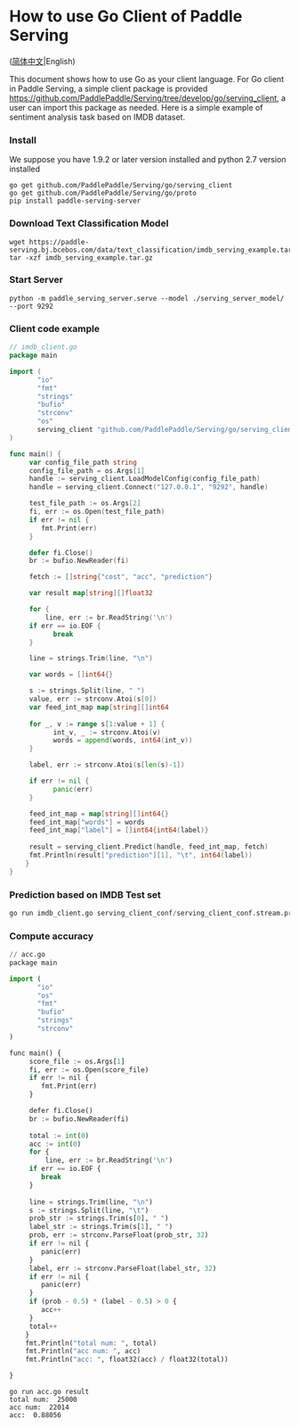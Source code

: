 # How to use Go Client of Paddle Serving

([简体中文](./Imdb_GO_Client_CN.md)|English)

This document shows how to use Go as your client language. For Go client in Paddle Serving, a simple client package is provided https://github.com/PaddlePaddle/Serving/tree/develop/go/serving_client, a user can import this package as needed. Here is a simple example of sentiment analysis task based on IMDB dataset.

### Install

We suppose you have 1.9.2 or later version installed and python 2.7 version installed

```shell
go get github.com/PaddlePaddle/Serving/go/serving_client
go get github.com/PaddlePaddle/Serving/go/proto
pip install paddle-serving-server
```

### Download Text Classification Model

``` shell
wget https://paddle-serving.bj.bcebos.com/data/text_classification/imdb_serving_example.tar.gz
tar -xzf imdb_serving_example.tar.gz
```

### Start Server

``` shell
python -m paddle_serving_server.serve --model ./serving_server_model/ --port 9292
```

### Client code example

``` go
// imdb_client.go
package main

import (
       "io"
       "fmt"
       "strings"
       "bufio"
       "strconv"
       "os"
       serving_client "github.com/PaddlePaddle/Serving/go/serving_client"
)

func main() {
     var config_file_path string
     config_file_path = os.Args[1]
     handle := serving_client.LoadModelConfig(config_file_path)
     handle = serving_client.Connect("127.0.0.1", "9292", handle)

     test_file_path := os.Args[2]
     fi, err := os.Open(test_file_path)
     if err != nil {
     	fmt.Print(err)
     }

     defer fi.Close()
     br := bufio.NewReader(fi)

     fetch := []string{"cost", "acc", "prediction"}     

     var result map[string][]float32

     for {
     	 line, err := br.ReadString('\n')
	 if err == io.EOF {
	       break
	 }

	 line = strings.Trim(line, "\n")

	 var words = []int64{}

	 s := strings.Split(line, " ")
	 value, err := strconv.Atoi(s[0])
	 var feed_int_map map[string][]int64
       
	 for _, v := range s[1:value + 1] {
	       int_v, _ := strconv.Atoi(v)
	       words = append(words, int64(int_v))
	 }

	 label, err := strconv.Atoi(s[len(s)-1])

	 if err != nil {
	       panic(err)
	 }

	 feed_int_map = map[string][]int64{}
	 feed_int_map["words"] = words
	 feed_int_map["label"] = []int64{int64(label)}
	 
	 result = serving_client.Predict(handle, feed_int_map, fetch)
	 fmt.Println(result["prediction"][1], "\t", int64(label))
    }
}
```

### Prediction based on IMDB Test set

``` python
go run imdb_client.go serving_client_conf/serving_client_conf.stream.prototxt test.data > result
```



### Compute accuracy

```python
// acc.go
package main

import (
       "io"
       "os"
       "fmt"
       "bufio"
       "strings"
       "strconv"
)

func main() {
     score_file := os.Args[1]
     fi, err := os.Open(score_file)
     if err != nil {
     	fmt.Print(err)
     }

     defer fi.Close()
     br := bufio.NewReader(fi)     
    
     total := int(0)
     acc := int(0)
     for {
     	 line, err := br.ReadString('\n')
     if err == io.EOF {
        break
     }
    
     line = strings.Trim(line, "\n")
     s := strings.Split(line, "\t")
     prob_str := strings.Trim(s[0], " ")
     label_str := strings.Trim(s[1], " ")
     prob, err := strconv.ParseFloat(prob_str, 32)
     if err != nil {
        panic(err)
     }
     label, err := strconv.ParseFloat(label_str, 32)
     if err != nil {
        panic(err)
     }
     if (prob - 0.5) * (label - 0.5) > 0 {
        acc++
     }
     total++
    }
    fmt.Println("total num: ", total)
    fmt.Println("acc num: ", acc)
    fmt.Println("acc: ", float32(acc) / float32(total))    

}
```

```shell
go run acc.go result
total num:  25000
acc num:  22014
acc:  0.88056
```
